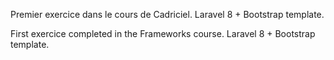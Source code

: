 
Premier exercice dans le cours de Cadriciel. Laravel 8 + Bootstrap template.

First exercice completed in the Frameworks course. Laravel 8 + Bootstrap template.
